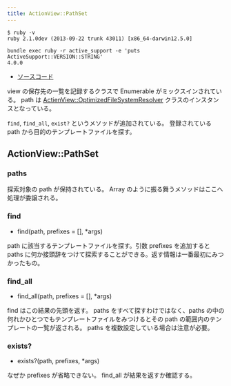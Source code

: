 ```yaml
---
title: ActionView::PathSet
---
```


```
$ ruby -v
ruby 2.1.0dev (2013-09-22 trunk 43011) [x86_64-darwin12.5.0]
```

```
bundle exec ruby -r active_support -e 'puts ActiveSupport::VERSION::STRING'
4.0.0
```

* [ソースコード](https://github.com/rails/rails/blob/4-0-stable/actionpack/lib/action_view/path_set.rb)

view の保存先の一覧を記録するクラスで Enumerable がミックスインされている。
path は [ActienView::OptimizedFileSystemResolver](/action_view/optimized_file_system_resolver) クラスのインスタンスとなっている。

`find`, `find_all`, `exist?` というメソッドが追加されている。
登録されている path から目的のテンプレートファイルを探す。

ActionView::PathSet
--------------------------------------------------------------------------------

### paths

探索対象の path が保持されている。
Array のように振る舞うメソッドはここへ処理が委譲される。

### find

* find(path, prefixes = [], *args)

path に該当するテンプレートファイルを探す。引数 prefixes を追加すると paths に何か接頭辞をつけて探索することができる。返す情報は一番最初にみつかったもの。

### find_all

* find_all(path, prefixes = [], *args)

find はこの結果の先頭を返す。
paths をすべて探すわけではなく、paths の中の何れかひとつでもテンプレートファイルをみつけるとその path の範囲内のテンプレートの一覧が返される。
paths を複数設定している場合は注意が必要。

### exists?

* exists?(path, prefixes, *args)

なぜか prefixes が省略できない。
find_all が結果を返すか確認する。
